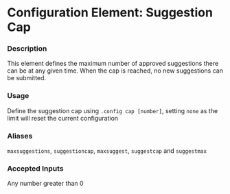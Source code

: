 # Configuration Element: Suggestion Cap

### Description
This element defines the maximum number of approved suggestions there can be at any given time. When the cap is reached, no new suggestions can be submitted.

### Usage
Define the suggestion cap using `.config cap [number]`, setting `none` as the limit will reset the current configuration

### Aliases
`maxsuggestions`, `suggestioncap`, `maxsuggest`, `suggestcap` and `suggestmax`

### Accepted Inputs
Any number greater than 0